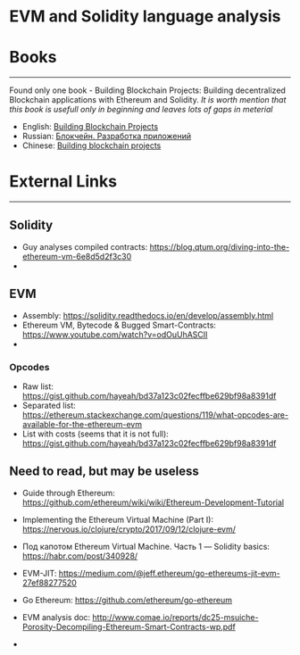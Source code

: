 # EVM and Solidity language analysis

# Books
---
Found only one book - Building Blockchain Projects: Building decentralized Blockchain applications with Ethereum and Solidity.
_It is worth mention that this book is usefull only in beginning and leaves lots of gaps in meterial_
* English: [Building Blockchain Projects](https://www.amazon.com/Building-Blockchain-Projects-decentralized-applications/dp/178712214X/ref=pd_sbs_14_1?_encoding=UTF8&pd_rd_i=178712214X&pd_rd_r=4YQH2MT0T4WPH9D1EMQZ&pd_rd_w=Gg7O8&pd_rd_wg=r0BeE&psc=1&refRID=4YQH2MT0T4WPH9D1EMQZ)
* Russian: [Блокчейн. Разработка приложений](https://www.ozon.ru/context/detail/id/144895860/)
* Chinese: [Building blockchain projects](https://www.amazon.com/Building-blockchain-projects-Real-time-javascript/dp/B07919XCJ4)

# External Links
---
## Solidity
* Guy analyses compiled contracts: https://blog.qtum.org/diving-into-the-ethereum-vm-6e8d5d2f3c30
* 

## EVM
* Assembly: https://solidity.readthedocs.io/en/develop/assembly.html
* Ethereum VM, Bytecode & Bugged Smart-Contracts: https://www.youtube.com/watch?v=odOuUhASCII
* 

### Opcodes
* Raw list: https://gist.github.com/hayeah/bd37a123c02fecffbe629bf98a8391df
* Separated list: https://ethereum.stackexchange.com/questions/119/what-opcodes-are-available-for-the-ethereum-evm
* List with costs (seems that it is not full): https://gist.github.com/hayeah/bd37a123c02fecffbe629bf98a8391df

## Need to read, but may be useless
* Guide through Ethereum: https://github.com/ethereum/wiki/wiki/Ethereum-Development-Tutorial
* Implementing the Ethereum Virtual Machine (Part I): https://nervous.io/clojure/crypto/2017/09/12/clojure-evm/
* Под капотом Ethereum Virtual Machine. Часть 1 — Solidity basics: https://habr.com/post/340928/

* EVM-JIT: https://medium.com/@jeff.ethereum/go-ethereums-jit-evm-27ef88277520
* Go Ethereum: https://github.com/ethereum/go-ethereum
* EVM analysis doc: http://www.comae.io/reports/dc25-msuiche-Porosity-Decompiling-Ethereum-Smart-Contracts-wp.pdf
*
